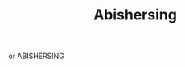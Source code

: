 ---
title: Abishersing
letter: A
permalink: "/definitions/abishersing.html"
body: or ABISHERSING
published_at: '2018-07-07'
source: Black's Law Dictionary
layout: post
---